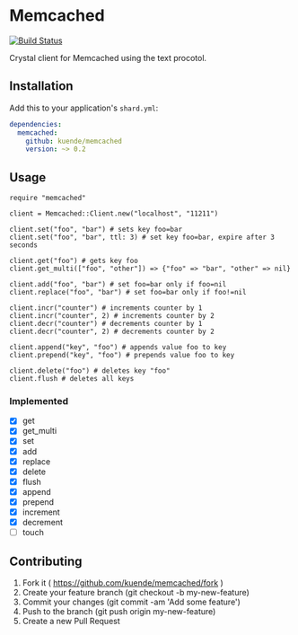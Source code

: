 # Memcached

[![Build Status](https://travis-ci.org/kuende/memcached.svg)](https://travis-ci.org/kuende/memcached)

Crystal client for Memcached using the text procotol.

## Installation

Add this to your application's `shard.yml`:

```yaml
dependencies:
  memcached:
    github: kuende/memcached
    version: ~> 0.2
```


## Usage


```crystal
require "memcached"

client = Memcached::Client.new("localhost", "11211")

client.set("foo", "bar") # sets key foo=bar
client.set("foo", "bar", ttl: 3) # set key foo=bar, expire after 3 seconds

client.get("foo") # gets key foo
client.get_multi(["foo", "other"]) => {"foo" => "bar", "other" => nil}

client.add("foo", "bar") # set foo=bar only if foo=nil
client.replace("foo", "bar") # set foo=bar only if foo!=nil

client.incr("counter") # increments counter by 1
client.incr("counter", 2) # increments counter by 2
client.decr("counter") # decrements counter by 1
client.decr("counter", 2) # decrements counter by 2

client.append("key", "foo") # appends value foo to key
client.prepend("key", "foo") # prepends value foo to key

client.delete("foo") # deletes key "foo"
client.flush # deletes all keys

```

### Implemented

- [x] get
- [x] get_multi
- [x] set
- [x] add
- [x] replace
- [x] delete
- [x] flush
- [x] append
- [x] prepend
- [x] increment
- [x] decrement
- [ ] touch

## Contributing

1. Fork it ( https://github.com/kuende/memcached/fork )
2. Create your feature branch (git checkout -b my-new-feature)
3. Commit your changes (git commit -am 'Add some feature')
4. Push to the branch (git push origin my-new-feature)
5. Create a new Pull Request
